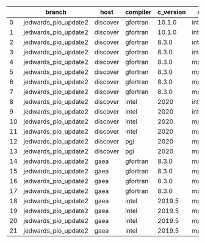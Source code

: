 |    | branch               | host     | compiler   | c_version   | mpi      | m_version   | o_g   | os     | build   | u_pass   | u_fail   | s_pass   | s_fail   | e_pass   | e_fail   | nuopc_pass   | nuopc_fail   | hash                                                                                                                                           | modified            |
|----|----------------------|----------|------------|-------------|----------|-------------|-------|--------|---------|----------|----------|----------|----------|----------|----------|--------------|--------------|------------------------------------------------------------------------------------------------------------------------------------------------|---------------------|
|  0 | jedwards_pio_update2 | discover | gfortran   | 10.1.0      | intelmpi | 19.1.3.304  | O     | Linux  | Pass    | 13632    | 15       | 49       | 0        | 80       | 0        | 50           | 0            | [artifacts](https://github.com/esmf-org/esmf-test-artifacts/tree/discover/jedwards_pio_update2/discover/gfortran/10.1.0/O/intelmpi/19.1.3.304) | 02/27/2022_08:20:30 |
|  1 | jedwards_pio_update2 | discover | gfortran   | 10.1.0      | intelmpi | 19.1.3.304  | g     | Linux  | Pass    | 13632    | 15       | 49       | 0        | 80       | 0        | 50           | 0            | [artifacts](https://github.com/esmf-org/esmf-test-artifacts/tree/discover/jedwards_pio_update2/discover/gfortran/10.1.0/g/intelmpi/19.1.3.304) | 02/27/2022_08:20:30 |
|  2 | jedwards_pio_update2 | discover | gfortran   | 8.3.0       | intelmpi | 19.1.3.304  | O     | Linux  | Pass    | 13632    | 15       | 49       | 0        | 80       | 0        | 50           | 0            | [artifacts](https://github.com/esmf-org/esmf-test-artifacts/tree/discover/jedwards_pio_update2/discover/gfortran/8.3.0/O/intelmpi/19.1.3.304)  | 02/27/2022_08:20:30 |
|  3 | jedwards_pio_update2 | discover | gfortran   | 8.3.0       | intelmpi | 19.1.3.304  | g     | Linux  | Pass    | 13632    | 15       | 49       | 0        | 80       | 0        | 50           | 0            | [artifacts](https://github.com/esmf-org/esmf-test-artifacts/tree/discover/jedwards_pio_update2/discover/gfortran/8.3.0/g/intelmpi/19.1.3.304)  | 02/27/2022_08:20:30 |
|  4 | jedwards_pio_update2 | discover | gfortran   | 8.3.0       | mpiuni   | none        | O     | Linux  | Pass    | 12121    | 0        | 8        | 0        | 43       | 0        | 0            | 50           | [artifacts](https://github.com/esmf-org/esmf-test-artifacts/tree/discover/jedwards_pio_update2/discover/gfortran/8.3.0/O/mpiuni/none)          | 02/27/2022_08:20:30 |
|  5 | jedwards_pio_update2 | discover | gfortran   | 8.3.0       | mpiuni   | none        | g     | Linux  | Pass    | 12121    | 0        | 8        | 0        | 43       | 0        | 0            | 50           | [artifacts](https://github.com/esmf-org/esmf-test-artifacts/tree/discover/jedwards_pio_update2/discover/gfortran/8.3.0/g/mpiuni/none)          | 02/27/2022_08:20:30 |
|  6 | jedwards_pio_update2 | discover | gfortran   | 8.3.0       | mpt      | 2.17        | O     | Linux  | Pass    | 13647    | 0        | 49       | 0        | 80       | 0        | 46           | 4            | [artifacts](https://github.com/esmf-org/esmf-test-artifacts/tree/discover/jedwards_pio_update2/discover/gfortran/8.3.0/O/mpt/2.17)             | 02/27/2022_08:20:30 |
|  7 | jedwards_pio_update2 | discover | gfortran   | 8.3.0       | mpt      | 2.17        | g     | Linux  | Pass    | pending  | pending  | pending  | pending  | pending  | pending  | pending      | pending      | [artifacts](https://github.com/esmf-org/esmf-test-artifacts/tree/discover/jedwards_pio_update2/discover/gfortran/8.3.0/g/mpt/2.17)             | 02/27/2022_08:20:30 |
|  8 | jedwards_pio_update2 | discover | intel      | 2020        | intelmpi | 19.1.3.304  | O     | Linux  | Pass    | 13647    | 0        | 49       | 0        | 80       | 0        | 50           | 0            | [artifacts](https://github.com/esmf-org/esmf-test-artifacts/tree/discover/jedwards_pio_update2/discover/intel/2020/O/intelmpi/19.1.3.304)      | 02/27/2022_08:20:30 |
|  9 | jedwards_pio_update2 | discover | intel      | 2020        | intelmpi | 19.1.3.304  | g     | Linux  | Pass    | 13258    | 389      | 49       | 0        | 79       | 1        | 34           | 16           | [artifacts](https://github.com/esmf-org/esmf-test-artifacts/tree/discover/jedwards_pio_update2/discover/intel/2020/g/intelmpi/19.1.3.304)      | 02/27/2022_08:20:30 |
| 10 | jedwards_pio_update2 | discover | intel      | 2020        | mpt      | 2.17        | O     | Linux  | Pass    | 13647    | 0        | 49       | 0        | 80       | 0        | 0            | 50           | [artifacts](https://github.com/esmf-org/esmf-test-artifacts/tree/discover/jedwards_pio_update2/discover/intel/2020/O/mpt/2.17)                 | 02/27/2022_08:20:30 |
| 11 | jedwards_pio_update2 | discover | intel      | 2020        | mpt      | 2.17        | g     | Linux  | Pass    | 13258    | 389      | 49       | 0        | 79       | 1        | 0            | 50           | [artifacts](https://github.com/esmf-org/esmf-test-artifacts/tree/discover/jedwards_pio_update2/discover/intel/2020/g/mpt/2.17)                 | 02/27/2022_08:20:30 |
| 12 | jedwards_pio_update2 | discover | pgi        | 2020        | mpiuni   | none        | O     | Linux  | Pass    | 11499    | 622      | 6        | 2        | 40       | 3        | 0            | 50           | [artifacts](https://github.com/esmf-org/esmf-test-artifacts/tree/discover/jedwards_pio_update2/discover/pgi/2020/O/mpiuni/none)                | 02/27/2022_08:20:30 |
| 13 | jedwards_pio_update2 | discover | pgi        | 2020        | mpiuni   | none        | g     | Linux  | Pass    | 11499    | 622      | 4        | 4        | 40       | 3        | 0            | 50           | [artifacts](https://github.com/esmf-org/esmf-test-artifacts/tree/discover/jedwards_pio_update2/discover/pgi/2020/g/mpiuni/none)                | 02/27/2022_08:20:30 |
| 14 | jedwards_pio_update2 | gaea     | gfortran   | 8.3.0       | mpi      | 7.7.11      | O     | Unicos | Pass    | 13646    | 1        | 49       | 0        | 80       | 0        | 47           | 3            | [artifacts](https://github.com/esmf-org/esmf-test-artifacts/tree/gaea/jedwards_pio_update2/gaea/gfortran/8.3.0/O/mpi/7.7.11)                   | 02/27/2022_08:22:27 |
| 15 | jedwards_pio_update2 | gaea     | gfortran   | 8.3.0       | mpi      | 7.7.11      | g     | Unicos | Pass    | 13257    | 390      | 49       | 0        | 79       | 1        | 31           | 19           | [artifacts](https://github.com/esmf-org/esmf-test-artifacts/tree/gaea/jedwards_pio_update2/gaea/gfortran/8.3.0/g/mpi/7.7.11)                   | 02/27/2022_08:22:27 |
| 16 | jedwards_pio_update2 | gaea     | gfortran   | 8.3.0       | mpiuni   | none        | O     | Unicos | Pass    | 12121    | 0        | 8        | 0        | 43       | 0        | 0            | 50           | [artifacts](https://github.com/esmf-org/esmf-test-artifacts/tree/gaea/jedwards_pio_update2/gaea/gfortran/8.3.0/O/mpiuni/none)                  | 02/27/2022_08:22:27 |
| 17 | jedwards_pio_update2 | gaea     | gfortran   | 8.3.0       | mpiuni   | none        | g     | Unicos | Pass    | 12121    | 0        | 8        | 0        | 43       | 0        | 0            | 50           | [artifacts](https://github.com/esmf-org/esmf-test-artifacts/tree/gaea/jedwards_pio_update2/gaea/gfortran/8.3.0/g/mpiuni/none)                  | 02/27/2022_08:22:27 |
| 18 | jedwards_pio_update2 | gaea     | intel      | 2019.5      | mpi      | 7.7.11      | O     | Unicos | Pass    | 13632    | 15       | 49       | 0        | 80       | 0        | 0            | 0            | [artifacts](https://github.com/esmf-org/esmf-test-artifacts/tree/gaea/jedwards_pio_update2/gaea/intel/2019.5/O/mpi/7.7.11)                     | 02/27/2022_08:22:27 |
| 19 | jedwards_pio_update2 | gaea     | intel      | 2019.5      | mpi      | 7.7.11      | g     | Unicos | Pass    | 13632    | 15       | 49       | 0        | 80       | 0        | 47           | 3            | [artifacts](https://github.com/esmf-org/esmf-test-artifacts/tree/gaea/jedwards_pio_update2/gaea/intel/2019.5/g/mpi/7.7.11)                     | 02/27/2022_08:22:27 |
| 20 | jedwards_pio_update2 | gaea     | intel      | 2019.5      | mpiuni   | none        | O     | Unicos | Pass    | 12106    | 15       | 8        | 0        | 43       | 0        | 0            | 50           | [artifacts](https://github.com/esmf-org/esmf-test-artifacts/tree/gaea/jedwards_pio_update2/gaea/intel/2019.5/O/mpiuni/none)                    | 02/27/2022_08:22:27 |
| 21 | jedwards_pio_update2 | gaea     | intel      | 2019.5      | mpiuni   | none        | g     | Unicos | Pass    | 12106    | 15       | 8        | 0        | 43       | 0        | 0            | 50           | [artifacts](https://github.com/esmf-org/esmf-test-artifacts/tree/gaea/jedwards_pio_update2/gaea/intel/2019.5/g/mpiuni/none)                    | 02/27/2022_08:22:27 |